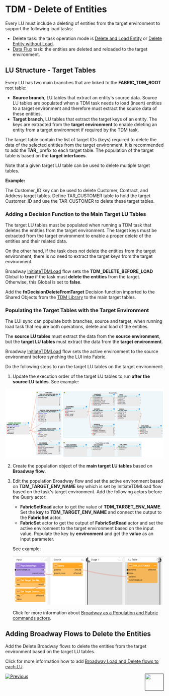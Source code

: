 # TDM - Delete of Entities

Every LU must include a deleting of entities from the target environment to support the following load tasks:

- Delete task: the task operation mode is [Delete and Load Entity](/articles/TDM/tdm_gui/19_load_task_request_parameters_regular_mode.md#delete-and-load-entity) or [Delete Entity without Load](/articles/TDM/tdm_gui/19_load_task_request_parameters_regular_mode.md#delete-entity-without-load). 
- [Data Flux](/articles/TDM/tdm_gui/20_load_task_dataflux_mode.md) task: the entities are deleted and reloaded to the target environment.

## LU Structure - Target Tables

Every LU has two main branches that are linked to the **FABRIC_TDM_ROOT** root table:

- **Source branch**, LU tables that extract an entity's source data. Source LU tables are populated when a TDM task needs to load (insert) entities to a target environment and therefore must extract the source data of these entities.
- **Target branch**, LU tables that extract the target keys of an entity. The keys are extracted from the **target environment** to enable deleting an entity from a target environment if required by the TDM task.

The target table contain the list of target IDs (keys) required to delete the data of the selected entities from the target environment. It is recommended to add the **TAR_** prefix to each target table. The population of the target table is based on the **target interfaces**. 

Note that a given target LU table can be used to delete multiple target tables.

**Example:**

The Customer_ID key can be used to delete Customer, Contract, and Address target tables. Define TAR_CUSTOMER table to hold the target Customer_ID and use the TAR_CUSTOMER to delete these target tables.

### Adding a Decision Function to the Main Target LU Tables

The target LU tables must be populated when running a TDM task that deletes the entities from the target environment. The target keys must be extracted from the target environment to enable a proper delete of the entities and their related data.

On the other hand, if the task does not delete the entities from the target environment, there is no need to extract the target keys from the target environment.

Broadway [InitiateTDMLoad](10_tdm_generic_broadway_flows.md#initialization) flow sets the **TDM_DELETE_BEFORE_LOAD** Global to **true** if the task must **delete the entities** from the target. Otherwise, this Global is set to **false**.   

Add the **fnDecisionDeleteFromTarget** Decision function imported to the Shared Objects from the [TDM Library](04_fabric_tdm_library.md) to the main target tables. 

### Populating the Target Tables with the Target Environment

The LUI sync can populate both branches, source and target, when running load task that require both operations, delete and load of the entities. 

The **source LU tables** must extract the data from the **source environment**, but the **target LU tables** must extract the data from the **target environment**.

Broadway [InitiateTDMLoad](10_tdm_generic_broadway_flows.md#initialization) flow sets the active environment to the source environment before synching the LUI into Fabric.

Do the following steps to run the target LU tables on the target environment:

1.  Update the execution order of the target LU tables to run **after the source LU tables**. See example:

   ![lu example](images/lu_tar_tables_example.png)

2. Create the population object of the **main target LU tables** based on **Broadway flow**. 

3. Edit the population Broadway flow and set the active environment based on **TDM_TARGET_ENV_NAME** key which is set by InitiateTDMLoad flow based on the task's target environment. Add the following actors before the Query actor:

   - **FabricSetRead** actor to get the value of **TDM_TARGET_ENV_NAME**. Set the **key** to **TDM_TARGET_ENV_NAME** and connect the output to the **FabricSet** actor.
   - **FabricSet** actor to get the output of **FabricSetRead** actor and set the active environment to the target environment based on the input value. Populate the key by **environment** and get the **value** as an input parameter.

   See example:

   ![Broadway population](images/broadway_tar_table_population_example.png)

   Click for more information about [Broadway as a Population and Fabric commands actors](/articles/19_Broadway/09_broadway_integration_with_Fabric.md).



## Adding Broadway Flows to Delete the Entities

Add the Delete Broadway flows to delete the entities from the target environment based on the target LU tables.

Click for more information how to add [Broadway Load and Delete flows to each LU](11_tdm_implementation_using_generic_flows.md).



[![Previous](/articles/images/Previous.png)](07_tdm_implementation_parameters_handling.md)[<img align="right" width="60" height="54" src="/articles/images/Next.png">]()